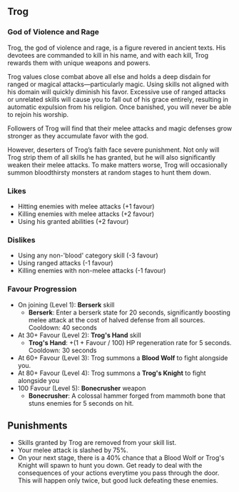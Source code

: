 ## Trog
### God of Violence and Rage

Trog, the god of violence and rage, is a figure revered in ancient texts. His devotees are commanded to kill in his name, and with each kill, Trog rewards them with unique weapons and powers.

Trog values close combat above all else and holds a deep disdain for ranged or magical attacks—particularly magic. Using skills not aligned with his domain will quickly diminish his favor. Excessive use of ranged attacks or unrelated skills will cause you to fall out of his grace entirely, resulting in automatic expulsion from his religion. Once banished, you will never be able to rejoin his worship.

Followers of Trog will find that their melee attacks and magic defenses grow stronger as they accumulate favor with the god.

However, deserters of Trog’s faith face severe punishment. Not only will Trog strip them of all skills he has granted, but he will also significantly weaken their melee attacks. To make matters worse, Trog will occasionally summon bloodthirsty monsters at random stages to hunt them down.

### Likes
- Hitting enemies with melee attacks (+1 favour)
- Killing enemies with melee attacks (+2 favour)
- Using his granted abilities (+2 favour)
### Dislikes
- Using any non-'blood' category skill (-3 favour)
- Using ranged attacks (-1 favour)
- Killing enemies with non-melee attacks (-1 favour)

### Favour Progression
- On joining (Level 1): **Berserk** skill
	- **Berserk**: Enter a berserk state for 20 seconds, significantly boosting melee attack at the cost of halved defense from all sources. Cooldown: 40 seconds
- At 30+ Favour (Level 2): **Trog's Hand** skill
	- **Trog's Hand**: +(1 + Favour / 100) HP regeneration rate for 5 seconds. Cooldown: 30 seconds
- At 60+ Favour (Level 3): Trog summons a **Blood Wolf** to fight alongside you.
- At 80+ Favour (Level 4): Trog summons a **Trog's Knight** to fight alongside you
- 100 Favour (Level 5): **Bonecrusher** weapon
	- **Bonecrusher**: A colossal hammer forged from mammoth bone that stuns enemies for 5 seconds on hit.

## Punishments
- Skills granted by Trog are removed from your skill list.
- Your melee attack is slashed by 75%.
- On your next stage, there is a 40% chance that a Blood Wolf or Trog's Knight will spawn to hunt you down. Get ready to deal with the consequences of your actions everytime you pass through the door. This will happen only twice, but good luck defeating these enemies.